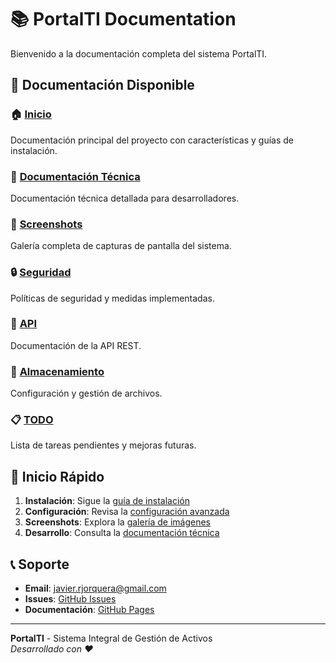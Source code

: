 # 📚 PortalTI Documentation

Bienvenido a la documentación completa del sistema PortalTI.

## 📖 Documentación Disponible

### 🏠 [Inicio](./README.md)
Documentación principal del proyecto con características y guías de instalación.

### 🔧 [Documentación Técnica](./DOCUMENTACION_TECNICA.md)
Documentación técnica detallada para desarrolladores.

### 📸 [Screenshots](./screenshots.md)
Galería completa de capturas de pantalla del sistema.

### 🔒 [Seguridad](./SECURITY.md)
Políticas de seguridad y medidas implementadas.

### 🔌 [API](./API.md)
Documentación de la API REST.

### 💾 [Almacenamiento](./STORAGE.md)
Configuración y gestión de archivos.

### 📋 [TODO](./TODO.md)
Lista de tareas pendientes y mejoras futuras.

## 🚀 Inicio Rápido

1. **Instalación**: Sigue la [guía de instalación](./README.md#-instalación-y-configuración)
2. **Configuración**: Revisa la [configuración avanzada](./README.md#-configuración-avanzada)
3. **Screenshots**: Explora la [galería de imágenes](./screenshots.md)
4. **Desarrollo**: Consulta la [documentación técnica](./DOCUMENTACION_TECNICA.md)

## 📞 Soporte

- **Email**: javier.rjorquera@gmail.com
- **Issues**: [GitHub Issues](https://github.com/elnames/PortalTI/issues)
- **Documentación**: [GitHub Pages](https://elnames.github.io/PortalTI/)

---

**PortalTI** - Sistema Integral de Gestión de Activos  
*Desarrollado con ❤️*
